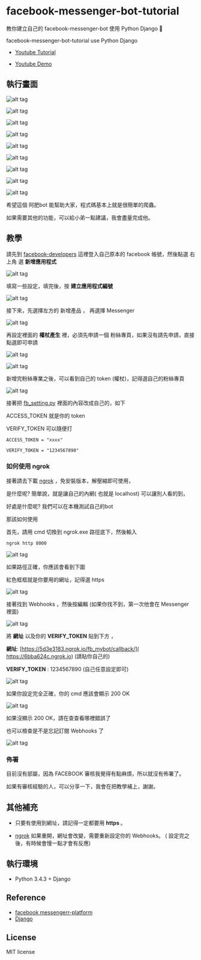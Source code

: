 # facebook-messenger-bot-tutorial
 教你建立自己的 facebook-messenger-bot 使用 Python Django 📝

facebook-messenger-bot-tutorial use Python Django

* [Youtube Tutorial ]()

* [Youtube Demo](https://youtu.be/DzT6mZw3rds)


## 執行畫面


![alt tag](http://i.imgur.com/FS83MG4.jpg)

![alt tag](http://i.imgur.com/nJn2ozI.jpg)

![alt tag](http://i.imgur.com/kKD7a30.jpg)

![alt tag](http://i.imgur.com/r2Av5Vo.jpg)

![alt tag](http://i.imgur.com/WoDdetG.jpg)

![alt tag](http://i.imgur.com/goZP7i4.jpg)

![alt tag](http://i.imgur.com/71FAoj3.jpg)

![alt tag](http://i.imgur.com/nb9DL4B.jpg)

![alt tag](http://i.imgur.com/W07B7Bk.jpg)

希望這個 阿肥bot 能幫助大家，程式碼基本上就是很簡單的爬蟲。

如果需要其他的功能，可以給小弟一點建議，我會盡量完成他。


## 教學

請先到 [facebook-developers](https://developers.facebook.com/) 這裡登入自己原本的 facebook 帳號，然後點選 右上角 選 <b>新增應用程式</b>

![alt tag](http://i.imgur.com/g4TrPVL.jpg)

填寫一些設定，填完後，按 <b>建立應用程式編號</b>

![alt tag](http://i.imgur.com/7EvjG6X.jpg)

接下來，先選擇左方的 新增產品 ，  再選擇 Messenger

![alt tag](http://i.imgur.com/K97O3BL.jpg)

再設定裡面的 <b>權杖產生</b> 裡，必須先申請一個 粉絲專頁，如果沒有請先申請，直接點選即可申請

![alt tag](http://i.imgur.com/duTUQk5.jpg)

![alt tag](http://i.imgur.com/wmNRyqs.jpg)

新增完粉絲專業之後，可以看到自己的 token (權杖)，記得選自己的粉絲專頁

![alt tag](http://i.imgur.com/oUcxLWJ.jpg)


接著把 [fb_setting.py](https://github.com/twtrubiks/facebook-messenger-bot-tutorial/blob/master/mybot/fb_setting.py) 裡面的內容改成自己的，如下

ACCESS_TOKEN 就是你的 token

VERIFY_TOKEN 可以隨便打

```
ACCESS_TOKEN = "xxxx"

VERIFY_TOKEN = "1234567890"
```

### 如何使用 ngrok

接著請去下載 [ngrok](https://ngrok.com/) ，免安裝版本，解壓縮即可使用，

是什麼呢?  簡單說，就是讓自己的內網( 也就是 localhost) 可以讓別人看的到，

好處是什麼呢?  我們可以在本機測試自己的bot

那該如何使用

首先，請用 cmd 切換到 ngrok.exe 路徑底下，然後輸入

```
ngrok http 8000
```
![alt tag](http://i.imgur.com/p9lczTx.jpg)

如果路徑正確，你應該會看到下圖

紅色框框就是你要用的網址，記得選 https

![alt tag](http://i.imgur.com/W1qdiFE.jpg)

接著找到 Webhooks ，然後按編輯 (如果你找不到，第一次他會在 Messenger 裡面)

![alt tag](http://i.imgur.com/SGYsfvT.jpg)

將 <b>網址</b> 以及你的 <b>VERIFY_TOKEN</b>  貼到下方 ，

<b>網址</b>: [https://5d3e3183.ngrok.io/fb_mybot/callback/]( https://6bba624c.ngrok.io) (請貼你自己的)

<b>VERIFY_TOKEN</b> : 1234567890 (自己任意設定即可)

![alt tag](http://i.imgur.com/hq3ACIo.jpg)

如果你設定完全正確，你的 cmd 應該會顯示 200 OK

![alt tag](http://i.imgur.com/CNEQAab.jpg)

如果沒顯示 200 OK，請在查查看哪裡錯誤了

也可以檢查是不是忘記訂閱 Webhooks 了

![alt tag](http://i.imgur.com/3mE60G1.jpg)


### 佈署
目前沒有部屬，因為 FACEBOOK 審核我覺得有點麻煩，所以就沒有佈署了。

如果有審核經驗的人，可以分享一下，我會在把教學補上，謝謝。



## 其他補充

* 只要有使用到網址，請記得一定都要用 <b> https </b>。

* [ngrok](https://ngrok.com/) 如果重開，網址會改變，需要重新設定你的 Webhooks。 ( 設定完之後，有時候會慢一點才會有反應)


## 執行環境
* Python 3.4.3 + Django

## Reference
* [facebook messengerr-platform](https://developers.facebook.com/docs/messenger-platform)
* [Django](https://github.com/django/django)


## License
MIT license
